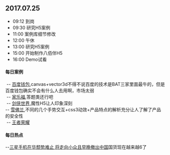 ## 2017.07.25
* 09:12 到岗
* 09:30 研究H5案例
* 11:00 案例库细节修改
* 12:00 午休
* 13:00 研究H5案例
* 15:00 开始制作八佰伴H5
* 16:00 Demo试看



#### 每日案例
  -- [百度钱包](https://co.baifubao.com/content/mywallet/h5/yuanquan/index.html),canvas+vector3d不得不说百度的技术是BAT三家里面最牛的，但是百度钱包确实不会有什么人去用啊，市场太弱<br/>
  -- [家乐福](http://carrefourfsq.carrefourvip.com.cn/index.php),答题类还行吧<br/>
  -- [剑侠世界](http://jxsj2.xoyo.com/zt/2017/07/06/answer/m_index.html),魔性H5让人印象深刻<br/>
  -- [雪佛兰](http://chevroletsuv.act.qq.com/html/index.html),不同的几个手势交互+css3动效+产品特点的解析充分让人了解了产品的安全性<br/>
  -- [王者荣耀](http://pvp.qq.com/act/a20161026nw/index.htm)
 
 
 
#### 每日热点
  --[三星手机在华颓势难止 将走向小众且早晚撤出中国](http://tech.qq.com/a/20170726/002650.htm)国货现在越来越6了



